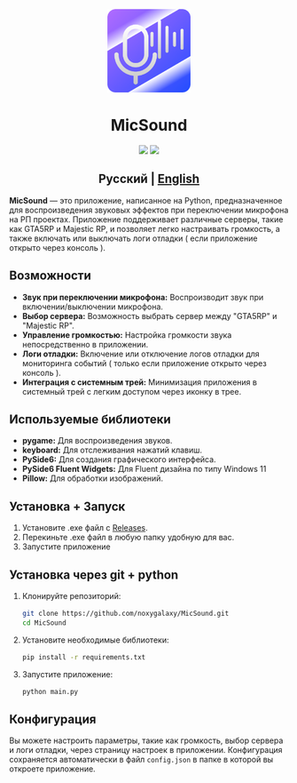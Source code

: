 <div align="center">
  <div>
    <img src="https://github.com/noxygalaxy/for-projects/raw/refs/heads/main/MicSoundAssets/iconbgrounded.png" width="150" alt="MicSound Logo"/>  
  </div>
  <h1>MicSound</h1>
  <img src="https://img.shields.io/github/downloads/noxygalaxy/micsound/total?style=for-the-badge"></img>  
  <img src="https://img.shields.io/github/created-at/noxygalaxy/micsound?style=for-the-badge"></img>
  <h2>Русский | <a href="https://github.com/noxygalaxy/micsound/blob/main/README_en.md">English</a></h2>  
</div>

**MicSound** — это приложение, написанное на Python, предназначенное для воспроизведения звуковых эффектов при переключении микрофона на РП проектах. Приложение поддерживает различные серверы, такие как GTA5RP и Majestic RP, и позволяет легко настраивать громкость, а также включать или выключать логи отладки ( если приложение открыто через консоль ).

## Возможности
- **Звук при переключении микрофона:** Воспроизводит звук при включении/выключении микрофона.
- **Выбор сервера:** Возможность выбрать сервер между "GTA5RP" и "Majestic RP".
- **Управление громкостью:** Настройка громкости звука непосредственно в приложении.
- **Логи отладки:** Включение или отключение логов отладки для мониторинга событий ( только если приложение открыто через консоль ).
- **Интеграция с системным трей:** Минимизация приложения в системный трей с легким доступом через иконку в трее.

## Используемые библиотеки
- **pygame:** Для воспроизведения звуков.
- **keyboard:** Для отслеживания нажатий клавиш.
- **PySide6:** Для создания графического интерфейса.
- **PySide6 Fluent Widgets:** Для Fluent дизайна по типу Windows 11
- **Pillow:** Для обработки изображений.

## Установка + Запуск
1. Установите .exe файл с [Releases](https://github.com/noxygalaxy/micsound/releases/latest/download/MicSound.exe).
2. Перекиньте .exe файл в любую папку удобную для вас.
3. Запустите приложение

## Установка через git + python
1. Клонируйте репозиторий:
   ```bash
   git clone https://github.com/noxygalaxy/MicSound.git
   cd MicSound
   ```

2. Установите необходимые библиотеки:
   ```bash
   pip install -r requirements.txt
   ```

3. Запустите приложение:
   ```bash
   python main.py
   ```

## Конфигурация
Вы можете настроить параметры, такие как громкость, выбор сервера и логи отладки, через страницу настроек в приложении. Конфигурация сохраняется автоматически в файл `config.json` в папке в которой вы откроете приложение.